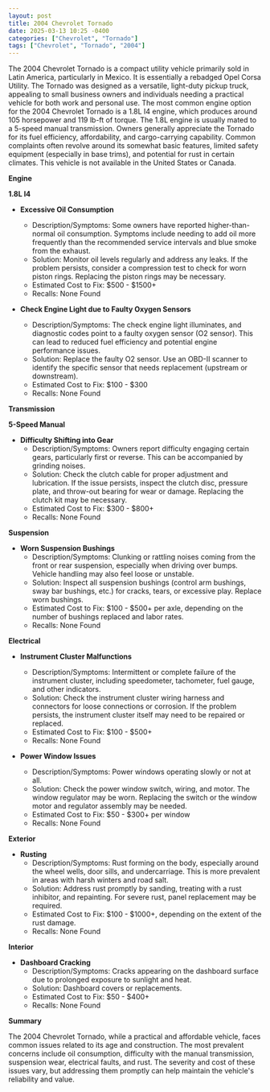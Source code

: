 ```yaml
---
layout: post
title: 2004 Chevrolet Tornado
date: 2025-03-13 10:25 -0400
categories: ["Chevrolet", "Tornado"]
tags: ["Chevrolet", "Tornado", "2004"]
---
```

The 2004 Chevrolet Tornado is a compact utility vehicle primarily sold in Latin America, particularly in Mexico. It is essentially a rebadged Opel Corsa Utility. The Tornado was designed as a versatile, light-duty pickup truck, appealing to small business owners and individuals needing a practical vehicle for both work and personal use. The most common engine option for the 2004 Chevrolet Tornado is a 1.8L I4 engine, which produces around 105 horsepower and 119 lb-ft of torque. The 1.8L engine is usually mated to a 5-speed manual transmission. Owners generally appreciate the Tornado for its fuel efficiency, affordability, and cargo-carrying capability. Common complaints often revolve around its somewhat basic features, limited safety equipment (especially in base trims), and potential for rust in certain climates. This vehicle is not available in the United States or Canada.

**Engine**

**1.8L I4**

*   **Excessive Oil Consumption**
    *   Description/Symptoms: Some owners have reported higher-than-normal oil consumption. Symptoms include needing to add oil more frequently than the recommended service intervals and blue smoke from the exhaust.
    *   Solution: Monitor oil levels regularly and address any leaks. If the problem persists, consider a compression test to check for worn piston rings. Replacing the piston rings may be necessary.
    *   Estimated Cost to Fix: $500 - $1500+
    *   Recalls: None Found

*   **Check Engine Light due to Faulty Oxygen Sensors**
    *   Description/Symptoms: The check engine light illuminates, and diagnostic codes point to a faulty oxygen sensor (O2 sensor). This can lead to reduced fuel efficiency and potential engine performance issues.
    *   Solution: Replace the faulty O2 sensor. Use an OBD-II scanner to identify the specific sensor that needs replacement (upstream or downstream).
    *   Estimated Cost to Fix: $100 - $300
    *   Recalls: None Found

**Transmission**

**5-Speed Manual**

*   **Difficulty Shifting into Gear**
    *   Description/Symptoms: Owners report difficulty engaging certain gears, particularly first or reverse. This can be accompanied by grinding noises.
    *   Solution: Check the clutch cable for proper adjustment and lubrication. If the issue persists, inspect the clutch disc, pressure plate, and throw-out bearing for wear or damage. Replacing the clutch kit may be necessary.
    *   Estimated Cost to Fix: $300 - $800+
    *   Recalls: None Found

**Suspension**

*   **Worn Suspension Bushings**
    *   Description/Symptoms: Clunking or rattling noises coming from the front or rear suspension, especially when driving over bumps. Vehicle handling may also feel loose or unstable.
    *   Solution: Inspect all suspension bushings (control arm bushings, sway bar bushings, etc.) for cracks, tears, or excessive play. Replace worn bushings.
    *   Estimated Cost to Fix: $100 - $500+ per axle, depending on the number of bushings replaced and labor rates.
    *   Recalls: None Found

**Electrical**

*   **Instrument Cluster Malfunctions**
    *   Description/Symptoms: Intermittent or complete failure of the instrument cluster, including speedometer, tachometer, fuel gauge, and other indicators.
    *   Solution: Check the instrument cluster wiring harness and connectors for loose connections or corrosion. If the problem persists, the instrument cluster itself may need to be repaired or replaced.
    *   Estimated Cost to Fix: $100 - $500+
    *   Recalls: None Found

*   **Power Window Issues**
    *   Description/Symptoms: Power windows operating slowly or not at all.
    *   Solution: Check the power window switch, wiring, and motor. The window regulator may be worn. Replacing the switch or the window motor and regulator assembly may be needed.
    *   Estimated Cost to Fix: $50 - $300+ per window
    *   Recalls: None Found

**Exterior**

*   **Rusting**
    *   Description/Symptoms: Rust forming on the body, especially around the wheel wells, door sills, and undercarriage. This is more prevalent in areas with harsh winters and road salt.
    *   Solution: Address rust promptly by sanding, treating with a rust inhibitor, and repainting. For severe rust, panel replacement may be required.
    *   Estimated Cost to Fix: $100 - $1000+, depending on the extent of the rust damage.
    *   Recalls: None Found

**Interior**

*   **Dashboard Cracking**
    *   Description/Symptoms: Cracks appearing on the dashboard surface due to prolonged exposure to sunlight and heat.
    *   Solution: Dashboard covers or replacements.
    *   Estimated Cost to Fix: $50 - $400+
    *   Recalls: None Found

**Summary**

The 2004 Chevrolet Tornado, while a practical and affordable vehicle, faces common issues related to its age and construction. The most prevalent concerns include oil consumption, difficulty with the manual transmission, suspension wear, electrical faults, and rust. The severity and cost of these issues vary, but addressing them promptly can help maintain the vehicle's reliability and value.

